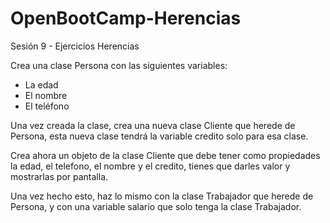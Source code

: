 # OpenBootCamp-Herencias
Sesión 9 - Ejercicios Herencias

Crea una clase Persona con las siguientes variables:

- La edad
- El nombre
- El teléfono

Una vez creada la clase, crea una nueva clase Cliente que herede de Persona, esta nueva clase tendrá la variable credito solo para esa clase.

Crea ahora un objeto de la clase Cliente que debe tener como propiedades la edad, el telefono, el nombre y el credito, tienes que darles valor y mostrarlas por pantalla.

Una vez hecho esto, haz lo mismo con la clase Trabajador que herede de Persona, y con una variable salario que solo tenga la clase Trabajador.
